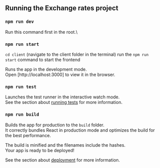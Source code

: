 ## Running the Exchange rates project

### `npm run dev`

Run this command first in the root.\

### `npm run start`

`cd client` (navigate to the client folder in the terminal)
run the `npm run start` command to start the frontend

Runs the app in the development mode.\
Open [http://localhost:3000] to view it in the browser.

### `npm run test`

Launches the test runner in the interactive watch mode.\
See the section about [running tests](https://facebook.github.io/create-react-app/docs/running-tests) for more information.

### `npm run build`

Builds the app for production to the `build` folder.\
It correctly bundles React in production mode and optimizes the build for the best performance.

The build is minified and the filenames include the hashes.\
Your app is ready to be deployed!

See the section about [deployment](https://facebook.github.io/create-react-app/docs/deployment) for more information.
